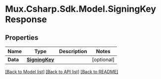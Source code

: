 # Mux.Csharp.Sdk.Model.SigningKeyResponse

## Properties

Name | Type | Description | Notes
------------ | ------------- | ------------- | -------------
**Data** | [**SigningKey**](SigningKey.md) |  | [optional] 

[[Back to Model list]](../README.md#documentation-for-models) [[Back to API list]](../README.md#documentation-for-api-endpoints) [[Back to README]](../README.md)


